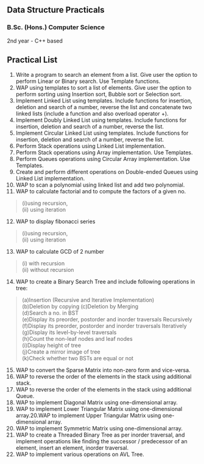## Data Structure Practicals

### B.Sc. (Hons.) Computer Science 
2nd year - C++ based  

## Practical List
1. Write a program to search an element from a list. Give user the option to perform Linear or Binary search. Use Template functions.  
2. WAP using templates to sort a list of elements. Give user the option to perform sorting using Insertion sort, Bubble sort or Selection sort.  
3. Implement Linked List using templates. Include functions for insertion, deletion and search of a number, reverse the list and concatenate two linked lists (include a function and also overload operator +).  
4. Implement Doubly Linked List using templates. Include functions for insertion, deletion and search of a number, reverse the list.  
5. Implement Circular Linked List using templates. Include functions for insertion, deletion and search of a number, reverse the list.  
6. Perform Stack operations using Linked List implementation.  
7. Perform Stack operations using Array implementation. Use Templates.  
8. Perform Queues operations using Circular Array implementation. Use Templates.  
9. Create and perform different operations on Double-ended Queues using Linked List implementation.  
10. WAP to scan a polynomial using linked list and add two polynomial.  
11. WAP to calculate factorial and to compute the factors of a given no.  
> (i)using recursion,  
> (ii) using iteration  

12. WAP to display fibonacci series  
> (i)using recursion,  
> (ii) using iteration  

13. WAP to calculate GCD of 2 number  
> (i) with recursion  
> (ii) without recursion  

14. WAP to create a Binary Search Tree and include following operations in tree:  
> (a)Insertion (Recursive and Iterative Implementation)  
> (b)Deletion by copying 
> (c)Deletion by Merging  
> (d)Search a no. in BST  
> (e)Display its preorder, postorder and inorder traversals Recursively  
> (f)Display its preorder, postorder and inorder traversals Iteratively  
> (g)Display its level-by-level traversals  
> (h)Count the non-leaf nodes and leaf nodes   
> (i)Display height of tree  
> (j)Create a mirror image of tree  
> (k)Check whether two BSTs are equal or not  

15. WAP to convert the Sparse Matrix into non-zero form and vice-versa.  
16. WAP to reverse the order of the elements in the stack using additional stack.  
17. WAP to reverse the order of the elements in the stack using additional Queue.  
18. WAP to implement Diagonal Matrix using one-dimensional array.  
19. WAP to implement Lower Triangular Matrix using one-dimensional array.20.WAP to implement Upper Triangular Matrix using one-dimensional array.  
21. WAP to implement Symmetric Matrix using one-dimensional array.  
22. WAP to create a Threaded Binary Tree as per inorder traversal, and implement operations like finding the successor / predecessor of an element, insert an element, inorder traversal.  
23. WAP to implement various operations on AVL Tree.  

